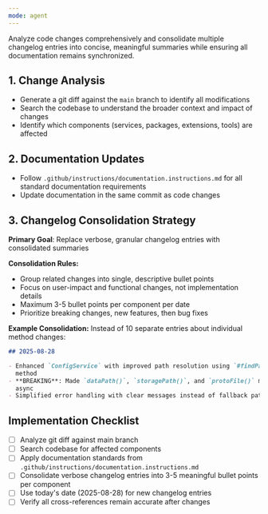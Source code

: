 ```yaml
---
mode: agent
---
```


Analyze code changes comprehensively and consolidate multiple changelog entries
into concise, meaningful summaries while ensuring all documentation remains
synchronized.

## 1. Change Analysis

- Generate a git diff against the `main` branch to identify all modifications
- Search the codebase to understand the broader context and impact of changes
- Identify which components (services, packages, extensions, tools) are affected

## 2. Documentation Updates

- Follow `.github/instructions/documentation.instructions.md` for all standard
  documentation requirements
- Update documentation in the same commit as code changes

## 3. Changelog Consolidation Strategy

**Primary Goal**: Replace verbose, granular changelog entries with consolidated
summaries

**Consolidation Rules:**

- Group related changes into single, descriptive bullet points
- Focus on user-impact and functional changes, not implementation details
- Maximum 3-5 bullet points per component per date
- Prioritize breaking changes, new features, then bug fixes

**Example Consolidation:** Instead of 10 separate entries about individual
method changes:

```markdown
## 2025-08-28

- Enhanced `ConfigService` with improved path resolution using `#findPath()`
  method
- **BREAKING**: Made `dataPath()`, `storagePath()`, and `protoFile()` methods
  async
- Simplified error handling with clear messages instead of fallback paths
```

## Implementation Checklist

- [ ] Analyze git diff against main branch
- [ ] Search codebase for affected components
- [ ] Apply documentation standards from
      `.github/instructions/documentation.instructions.md`
- [ ] Consolidate verbose changelog entries into 3-5 meaningful bullet points
      per component
- [ ] Use today's date (2025-08-28) for new changelog entries
- [ ] Verify all cross-references remain accurate after changes
